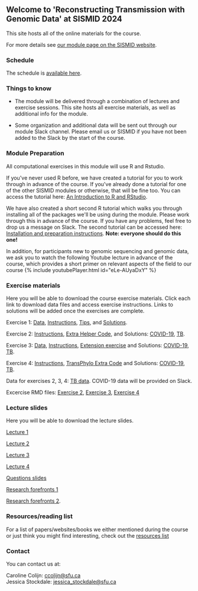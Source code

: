 
## Welcome to 'Reconstructing Transmission with Genomic Data' at SISMID 2024

This site hosts all of the online materials for the course. 

For more details see [our module page on the SISMID website](https://sph.emory.edu/SISMID/modules/recon-transmission-genomic-data/index.html).

### Schedule

The schedule is [available here](https://jessicastockdale.github.io/SISMID2024-transmission-genomics/Files/Schedule.pdf).

### Things to know

- The module will be delivered through a combination of lectures and exercise sessions. This site hosts all exercise materials, as well as additional info for the module.

- Some organization and additional data will be sent out through our module Slack channel. Please email us or SISMID if you have not been added to the Slack by the start of the course.


### Module Preparation

All computational exercises in this module will use R and Rstudio.

If you've never used R before, we have created a tutorial for you to work through in advance of the course. If you've already done a tutorial for one of the other SISMID modules or otherwise, that will be fine too. You can access the tutorial here: [An Introduction to R and RStudio](https://jessicastockdale.github.io/SISMID2024-transmission-genomics/Files/R_tutorial.html).

We have also created a short second R tutorial which walks you through installing all of the packages we'll be using during the module. Please work through this in advance of the course. If you have any problems, feel free to drop us a message on Slack. The second tutorial can be accessed here: [Installation and preparation instructions](https://jessicastockdale.github.io/SISMID2024-transmission-genomics/Files/R_tutorial2.html). **Note: everyone should do this one!**

In addition, for participants new to genomic sequencing and genomic data, we ask you to watch the following Youtube lecture in advance of the course, which provides a short primer on relevant aspects of the field to our course
{% include youtubePlayer.html id="eLe-AUyaDxY" %}


### Exercise materials 

Here you will be able to download the course exercise materials. Click each link to download data files and access exercise instructions. Links to solutions will be added once the exercises are complete.

Exercise 1: [Data](https://jessicastockdale.github.io/SISMID2024-transmission-genomics/source/FMD-AU-data.zip), [Instructions](https://jessicastockdale.github.io/SISMID2024-transmission-genomics/source/Exercise1.html), [Tips](https://jessicastockdale.github.io/SISMID2024-transmission-genomics/source/Exercise1_Tips.html),  and [Solutions](https://jessicastockdale.github.io/SISMID2024-transmission-genomics/source/Exercise1_results.pdf).

Exercise 2: [Instructions](https://jessicastockdale.github.io/SISMID2024-transmission-genomics/source/Exercise2.html), [Extra Helper Code](https://jessicastockdale.github.io/SISMID2024-transmission-genomics/source/wf_distribution.R), and Solutions: [COVID-19](https://jessicastockdale.github.io/SISMID2024-transmission-genomics/source/ex2_coviddata.R), [TB](https://jessicastockdale.github.io/SISMID2024-transmission-genomics/source/ex2_tbdata.R).

Exercise 3: [Data](https://jessicastockdale.github.io/SISMID2024-transmission-genomics/source/Flu_data.zip), [Instructions](https://jessicastockdale.github.io/SISMID2024-transmission-genomics/source/Exercise3.html), [Extension exercise](https://jessicastockdale.github.io/SISMID2024-transmission-genomics/source/Exercise3_extension.html)  and Solutions: [COVID-19](https://jessicastockdale.github.io/SISMID2024-transmission-genomics/source/ex3_coviddata.R), [TB](https://jessicastockdale.github.io/SISMID2024-transmission-genomics/source/ex3_tbdata.R).

Exercise 4: [Instructions](https://jessicastockdale.github.io/SISMID2024-transmission-genomics/source/Exercise4.html), [TransPhylo Extra Code](https://jessicastockdale.github.io/SISMID2024-transmission-genomics/source/transphylo_extras.R)  and Solutions: [COVID-19](https://jessicastockdale.github.io/SISMID2024-transmission-genomics/source/ex4_coviddata.R), [TB](https://jessicastockdale.github.io/SISMID2024-transmission-genomics/source/ex4_tbdata.R).

Data for exercises 2, 3, 4: [TB data](https://jessicastockdale.github.io/SISMID2024-transmission-genomics/source/TB_data.zip). COVID-19 data will be provided on Slack.

Excercise RMD files: [Exercise 2](https://jessicastockdale.github.io/SISMID2024-transmission-genomics/source/Exercise2.Rmd), [Exercise 3](https://jessicastockdale.github.io/SISMID2024-transmission-genomics/source/Exercise3.Rmd),  [Exercise 4](https://jessicastockdale.github.io/SISMID2024-transmission-genomics/source/Exercise4.Rmd)


### Lecture slides

Here you will be able to download the lecture slides.

[Lecture 1](https://jessicastockdale.github.io/SISMID2024-transmission-genomics/Files/sismid_L1_intro2024.pdf)

[Lecture 2](https://jessicastockdale.github.io/SISMID2024-transmission-genomics/Files/SISMID-L2-NONPHYLO.pdf)

[Lecture 3](https://jessicastockdale.github.io/SISMID2024-transmission-genomics/Files/IntroPhylogeneticsNotes-2024.html)

[Lecture 4](https://jessicastockdale.github.io/SISMID2024-transmission-genomics/Files/sismid_L3_transphylomath_2024.pdf)

[Questions slides](https://jessicastockdale.github.io/SISMID2024-transmission-genomics/Files/SISMID2024workshop.pdf)

[Research forefronts 1](https://jessicastockdale.github.io/SISMID2024-transmission-genomics/Files/sismid2024-BREATH.pdf)

[Research forefronts 2](https://jessicastockdale.github.io/SISMID2024-transmission-genomics/Files/sismid_RF2_2024.pdf).


### Resources/reading list

For a list of papers/websites/books we either mentioned during the course or just think you might find interesting, check out the [resources list](https://jessicastockdale.github.io/SISMID2024-transmission-genomics/Files/Resources_list.pdf)

### Contact

You can contact us at:

Caroline Colijn: <ccolijn@sfu.ca>  
Jessica Stockdale: <jessica_stockdale@sfu.ca>

